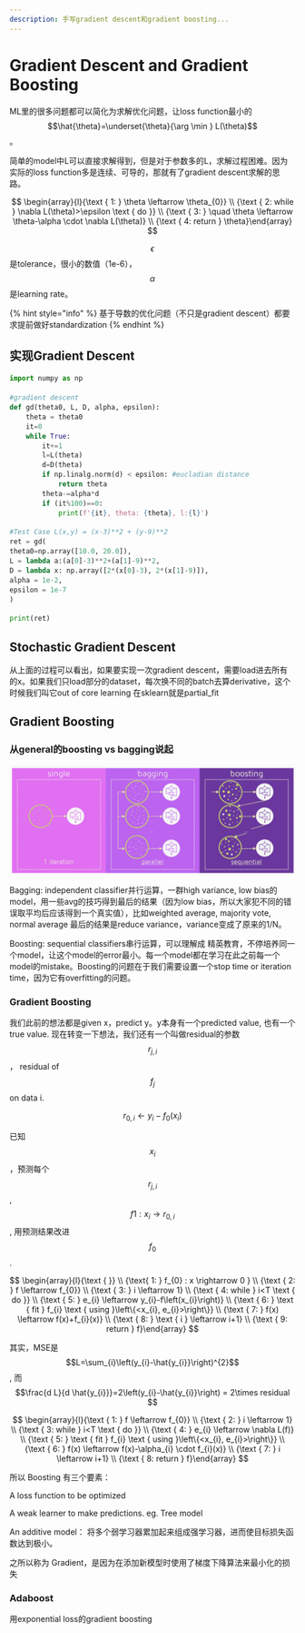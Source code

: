 ```yaml
---
description: 手写gradient descent和gradient boosting...
---
```


# Gradient Descent and Gradient Boosting

ML里的很多问题都可以简化为求解优化问题，让loss function最小的 $$\hat{\theta}=\underset{\theta}{\arg \min } L(\theta)$$ 。

简单的model中L可以直接求解得到，但是对于参数多的L，求解过程困难。因为实际的loss function多是连续、可导的，那就有了gradient descent求解的思路。

$$
\begin{array}{l}{\text { 1: } \theta \leftarrow \theta_{0}} \\ {\text { 2: while } \nabla L(\theta)>\epsilon \text { do }} \\ {\text { 3: } \quad \theta \leftarrow \theta-\alpha \cdot \nabla L(\theta)} \\ {\text { 4: return } \theta}\end{array}
$$

$$\epsilon$$ 是tolerance，很小的数值（1e-6）， $$\alpha$$ 是learning rate。

{% hint style="info" %}
基于导数的优化问题（不只是gradient descent）都要求提前做好standardization 
{% endhint %}

## 实现Gradient Descent

```python
import numpy as np

#gradient descent
def gd(theta0, L, D, alpha, epsilon):
    theta = theta0
    it=0
    while True:
        it+=1
        l=L(theta)
        d=D(theta)
        if np.linalg.norm(d) < epsilon: #eucladian distance
            return theta
        theta-=alpha*d
        if (it%100)==0:
            print(f'{it}, theta: {theta}, l:{l}')

#Test Case L(x,y) = (x-3)**2 + (y-9)**2
ret = gd(
theta0=np.array([10.0, 20.0]),
L = lambda a:(a[0]-3)**2+(a[1]-9)**2,
D = lambda x: np.array([2*(x[0]-3), 2*(x[1]-9)]),
alpha = 1e-2,
epsilon = 1e-7
)

print(ret)
```

## Stochastic Gradient Descent  

从上面的过程可以看出，如果要实现一次gradient descent，需要load进去所有的x。如果我们只load部分的dataset，每次换不同的batch去算derivative，这个时候我们叫它out of core learning 在sklearn就是partial\_fit 



## Gradient Boosting 

### 从general的boosting vs bagging说起

![](../.gitbook/assets/image%20%2810%29.png)

Bagging: independent classifier并行运算，一群high variance, low bias的model，用一些avg的技巧得到最后的结果（因为low bias，所以大家犯不同的错误取平均后应该得到一个真实值），比如weighted average, majority vote, normal average  最后的结果是reduce variance，variance变成了原来的1/N。

Boosting: sequential classifiers串行运算，可以理解成 精英教育，不停培养同一个model，让这个model的error最小。每一个model都在学习在此之前每一个model的mistake。Boosting的问题在于我们需要设置一个stop time or iteration time，因为它有overfitting的问题。

### Gradient Boosting

我们此前的想法都是given x，predict y。y本身有一个predicted value, 也有一个true value. 现在转变一下想法，我们还有一个叫做residual的参数 $$r_{j, i} $$ ， residual of $$f_{j}$$ on data i.

$$r_{0, i} \leftarrow y_{i}-f_{0}\left(x_{i}\right)$$ 

已知 $$x_{i}$$ ，预测每个$$r_{j, i} $$ , $$f 1 : x_{i} \rightarrow r_{0, i}$$ , 用预测结果改进 $$f_{0}$$.

$$
\begin{array}{l}{\text { }} \\ {\text{ 1: } f_{0} : x \rightarrow 0 } \\ {\text { 2: } f \leftarrow f_{0}} \\ {\text { 3: } i \leftarrow 1}  \\ {\text { 4: while } i<T \text { do }} \\ {\text { 5: } e_{i} \leftarrow y_{i}-f\left(x_{i}\right)} \\ {\text { 6: } \text { fit } f_{i} \text { using }\left\{<x_{i}, e_{i}>\right\}} \\ {\text { 7: } f(x) \leftarrow f(x)+f_{i}(x)} \\ {\text { 8: } \text { i } \leftarrow i+1} \\ {\text { 9: return } f}\end{array}
$$

其实，MSE是 $$L=\sum_{i}\left(y_{i}-\hat{y_{i}}\right)^{2}$$ , 而 $$\frac{d L}{d \hat{y_{i}}}=2\left(y_{i}-\hat{y_{i}}\right) = 2\times residual $$ 

$$
\begin{array}{l}{\text { 1: } f \leftarrow f_{0}} \\ {\text { 2: } i \leftarrow 1} \\ {\text { 3: while } i<T \text { do }} \\ {\text { 4: }  e_{i} \leftarrow \nabla L(f)} \\ {\text { 5: } \text { fit } f_{i} \text { using }\left\{<x_{i}, e_{i}>\right\}} \\ {\text { 6: } f(x) \leftarrow f(x)-\alpha_{i} \cdot f_{i}(x)} \\ {\text { 7: } i \leftarrow i+1} \\ {\text { 8: return } f}\end{array}
$$

所以 Boosting 有三个要素：

A loss function to be optimized

A weak learner to make predictions. eg. Tree model

An additive model： 将多个弱学习器累加起来组成强学习器，进而使目标损失函数达到极小。 

之所以称为 Gradient，是因为在添加新模型时使用了梯度下降算法来最小化的损失

### Adaboost 

用exponential loss的gradient boosting


